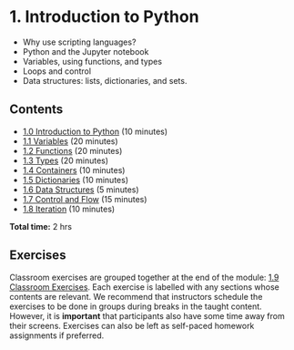# 1. Introduction to Python

- Why use scripting languages?
- Python and the Jupyter notebook
- Variables, using functions, and types
- Loops and control
- Data structures: lists, dictionaries, and sets.

## Contents

- [1.0 Introduction to Python](01_00_introduction_to_python.ipynb) (10 minutes)
- [1.1 Variables](01_01_variables.ipynb) (20 minutes)
- [1.2 Functions](01_02_using_functions.ipynb) (20 minutes)
- [1.3 Types](01_03_types.ipynb) (20 minutes)
- [1.4 Containers](01_04_containers.ipynb)  (10 minutes)
- [1.5 Dictionaries](01_05_dictionaries.ipynb) (10 minutes)
- [1.6 Data Structures](01_06_data_structures.ipynb) (5 minutes)
- [1.7 Control and Flow](01_07_control_and_flow.ipynb) (15 minutes)
- [1.8 Iteration](01_08_iteration.ipynb) (10 minutes)

**Total time:** 2 hrs

## Exercises

Classroom exercises are grouped together at the end of the module: [1.9 Classroom Exercises](01_09_classroom_exercises.ipynb).
Each exercise is labelled with any sections whose contents are relevant.
We recommend that instructors schedule the exercises to be done in groups during breaks in the taught content.
However, it is **important** that participants also have some time away from their screens.
Exercises can also be left as self-paced homework assignments if preferred.
